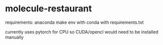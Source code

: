 # molecule-restaurant

requirements:
anaconda
make env with conda with requirements.txt

currently uses pytorch for CPU so CUDA/opencl would need to be installed manually